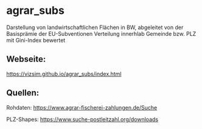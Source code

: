 # agrar_subs

Darstellung von landwirtschaftlichen Flächen in BW, abgeleitet von der Basisprämie der EU-Subventionen
Verteilung innerhlab Gemeinde bzw. PLZ mit Gini-Index bewertet


## Webseite: 
https://vizsim.github.io/agrar_subs/index.html 

## Quellen: 
Rohdaten:
https://www.agrar-fischerei-zahlungen.de/Suche

PLZ-Shapes:
https://www.suche-postleitzahl.org/downloads